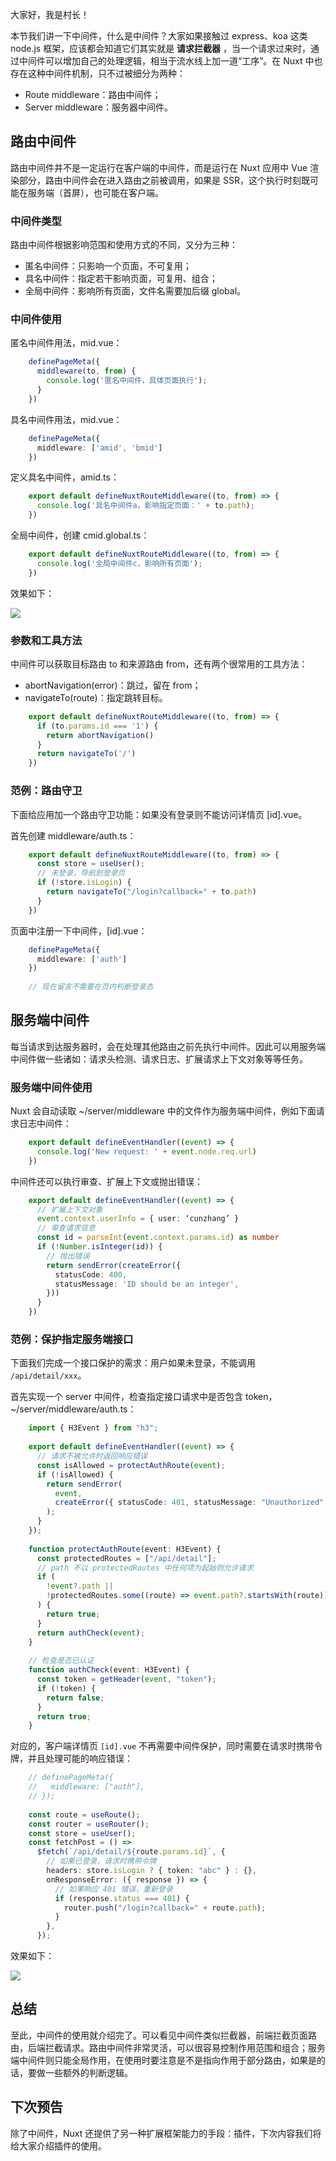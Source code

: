 大家好，我是村长！

本节我们讲一下中间件，什么是中间件？大家如果接触过 express、koa 这类 node.js 框架，应该都会知道它们其实就是 **请求拦截器**
，当一个请求过来时，通过中间件可以增加自己的处理逻辑，相当于流水线上加一道“工序”。在 Nuxt 中也存在这种中间件机制，只不过被细分为两种：

  * Route middleware：路由中间件；
  * Server middleware：服务器中间件。

## 路由中间件

路由中间件并不是一定运行在客户端的中间件，而是运行在 Nuxt 应用中 Vue 渲染部分，路由中间件会在进入路由之前被调用，如果是
SSR，这个执行时刻既可能在服务端（首屏），也可能在客户端。

### 中间件类型

路由中间件根据影响范围和使用方式的不同，又分为三种：

  * 匿名中间件：只影响一个页面，不可复用；
  * 具名中间件：指定若干影响页面，可复用、组合；
  * 全局中间件：影响所有页面，文件名需要加后缀 global。

### 中间件使用

匿名中间件用法，mid.vue：

    
```typescript
    definePageMeta({
      middleware(to, from) {
        console.log('匿名中间件，具体页面执行');
      }
    })
```

具名中间件用法，mid.vue：

    
```typescript
    definePageMeta({
      middleware: ['amid', 'bmid']
    })
```

定义具名中间件，amid.ts：

    
```typescript
    export default defineNuxtRouteMiddleware((to, from) => {
      console.log('具名中间件a，影响指定页面：' + to.path); 
    })
```

全局中间件，创建 cmid.global.ts：

    
```typescript
    export default defineNuxtRouteMiddleware((to, from) => {
      console.log('全局中间件c，影响所有页面');
    })
```

效果如下：

![](img\15\1.png)

### 参数和工具方法

中间件可以获取目标路由 to 和来源路由 from，还有两个很常用的工具方法：

  * abortNavigation(error)：跳过，留在 from；
  * navigateTo(route)：指定跳转目标。

```typescript
    export default defineNuxtRouteMiddleware((to, from) => {
      if (to.params.id === '1') {
        return abortNavigation()
      }
      return navigateTo('/')
    })
```

### 范例：路由守卫

下面给应用加一个路由守卫功能：如果没有登录则不能访问详情页 [id].vue。

首先创建 middleware/auth.ts：

```typescript
    export default defineNuxtRouteMiddleware((to, from) => {
      const store = useUser();
      // 未登录，导航到登录页
      if (!store.isLogin) {
        return navigateTo("/login?callback=" + to.path)
      }
    })
```

页面中注册一下中间件，[id].vue：

```typescript
    definePageMeta({
      middleware: ['auth']
    })
    
    // 现在留言不需要在页内判断登录态
```

## 服务端中间件

每当请求到达服务器时，会在处理其他路由之前先执行中间件。因此可以用服务端中间件做一些诸如：请求头检测、请求日志、扩展请求上下文对象等等任务。

### 服务端中间件使用

Nuxt 会自动读取 ~/server/middleware 中的文件作为服务端中间件，例如下面请求日志中间件：

```typescript
    export default defineEventHandler((event) => {
      console.log('New request: ' + event.node.req.url)
    })
```

中间件还可以执行审查、扩展上下文或抛出错误：

```typescript
    export default defineEventHandler((event) => {
      // 扩展上下文对象
      event.context.userInfo = { user: ‘cunzhang’ }
      // 审查请求信息
      const id = parseInt(event.context.params.id) as number
      if (!Number.isInteger(id)) {
        // 抛出错误
        return sendError(createError({
          statusCode: 400,
          statusMessage: 'ID should be an integer',
        }))
      }
    })
```

### 范例：保护指定服务端接口

下面我们完成一个接口保护的需求：用户如果未登录，不能调用 `/api/detail/xxx`。

首先实现一个 server 中间件，检查指定接口请求中是否包含 token，~/server/middleware/auth.ts：

```typescript
    import { H3Event } from "h3";
    
    export default defineEventHandler((event) => {
      // 请求不被允许时返回响应错误
      const isAllowed = protectAuthRoute(event);
      if (!isAllowed) {
        return sendError(
          event,
          createError({ statusCode: 401, statusMessage: "Unauthorized" })
        );
      }
    });
    
    function protectAuthRoute(event: H3Event) {
      const protectedRoutes = ["/api/detail"];
      // path 不以 protectedRoutes 中任何项为起始则允许请求
      if (
        !event?.path ||
        !protectedRoutes.some((route) => event.path?.startsWith(route))
      ) {
        return true;
      }
      return authCheck(event);
    }
    
    // 检查是否已认证
    function authCheck(event: H3Event) { 
      const token = getHeader(event, "token");
      if (!token) {
        return false;
      }
      return true;
    }
```

对应的，客户端详情页 `[id].vue` 不再需要中间件保护，同时需要在请求时携带令牌，并且处理可能的响应错误：

    
```typescript
    // definePageMeta({
    //   middleware: ["auth"],
    // });
    
    const route = useRoute();
    const router = useRouter();
    const store = useUser();
    const fetchPost = () =>
      $fetch(`/api/detail/${route.params.id}`, {
        // 如果已登录，请求时携带令牌
        headers: store.isLogin ? { token: "abc" } : {},
        onResponseError: ({ response }) => {
          // 如果响应 401 错误，重新登录
          if (response.status === 401) {
            router.push("/login?callback=" + route.path);
          }
        },
      });
```

效果如下：

![](img\15\2.png)

## 总结

至此，中间件的使用就介绍完了。可以看见中间件类似拦截器，前端拦截页面路由，后端拦截请求。路由中间件非常灵活，可以很容易控制作用范围和组合；服务端中间件则只能全局作用，在使用时要注意是不是指向作用于部分路由，如果是的话，要做一些额外的判断逻辑。

## 下次预告

除了中间件，Nuxt 还提供了另一种扩展框架能力的手段：插件，下次内容我们将给大家介绍插件的使用。

